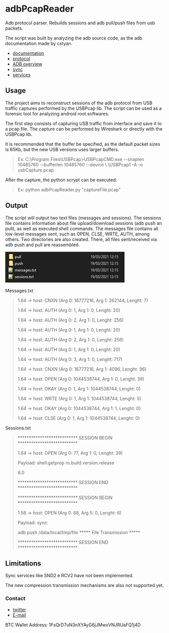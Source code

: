 # adbPcapReader
Adb protocol parser. Rebuilds sessions and adb pull/push files from usb packets.

The script was built by analyzing the adb source code, as the adb documentation made by cstyan.
* [documentation](https://github.com/cstyan/adbDocumentation)
* [protocol](https://android.googlesource.com/platform/packages/modules/adb/+/master/protocol.txt)
* [ADB overview](https://android.googlesource.com/platform/packages/modules/adb/+/master/OVERVIEW.TXT)
* [sync](https://android.googlesource.com/platform/packages/modules/adb/+/master/SYNC.TXT)
* [services](https://android.googlesource.com/platform/packages/modules/adb/+/master/SERVICES.TXT)


## Usage
The project aims to reconstruct sessions of the adb protocol from USB traffic captures performed by the USBPcap lib.
The script can be used as a forensic tool for analyzing android root softwares.

The first step consists of capturing USB traffic from interface and save it to a pcap file.
The capture can be performed by Wireshark or directly with the USBPcap lib.

It is recommended that the buffer be specified, as the default packet sizes is 65Kb, but the new USB versions uses larger buffers.

> Ex: C:\Program Files\USBPcap>USBPcapCMD.exe --snaplen 10485760 --bufferlen 10485760 --device \\.\USBPcap1 -A -o usbCapture.pcap

After the capture, the python scrypt can be executed:
> Ex: python adbPcapReader.py "captureFile.pcap"

## Output
The script will output two text files (messages and sessions).
The sessions file contains information about file upload/download sessions (adb push an pull), as well as executed shell commands.
The messages file contains all low-level messages sent, such as OPEN, CLSE, WRTE, AUTH, among others.
Two directories are also created. There, all files sent/received via adb push and pull are reassembled.

![output](https://github.com/jpclaudino/adbPcapReader/blob/main/output.PNG)

Messages.txt
> 1.64 -> host: CNXN (Arg 0: 16777216, Arg 1: 262144, Lenght: 7)
>
> 1.64 -> host: AUTH (Arg 0: 1, Arg 1: 0, Lenght: 20)
>
> 1.64 -> host: AUTH (Arg 0: 2, Arg 1: 0, Lenght: 256)
>
> 1.64 -> host: AUTH (Arg 0: 1, Arg 1: 0, Lenght: 20)
>
> 1.64 -> host: AUTH (Arg 0: 2, Arg 1: 0, Lenght: 256)
>
> 1.64 -> host: AUTH (Arg 0: 1, Arg 1: 0, Lenght: 20)
>
> 1.64 -> host: AUTH (Arg 0: 3, Arg 1: 0, Lenght: 717)
>
> 1.64 -> host: CNXN (Arg 0: 16777216, Arg 1: 4096, Lenght: 96)
>
> 1.64 -> host: OPEN (Arg 0: 1044538744, Arg 1: 0, Lenght: 39)
>
> 1.64 -> host: OKAY (Arg 0: 1, Arg 1: 1044538744, Lenght: 0)
>
> 1.64 -> host: WRTE (Arg 0: 1, Arg 1: 1044538744, Lenght: 5)
>
> 1.64 -> host: OKAY (Arg 0: 1044538744, Arg 1: 1, Lenght: 0)
>
> 1.64 -> host: CLSE (Arg 0: 1, Arg 1: 1044538744, Lenght: 0)
>


Sessions.txt
> *************************** SESSION BEGIN ***************************
>
> 1.64 -> host: OPEN (Arg 0: 77, Arg 1: 0, Lenght: 39)
>
> Payload: shell:getprop ro.build.version.release
>
> 6.0
>
> *************************** SESSION END ***************************
>
>
>
> *************************** SESSION BEGIN ***************************
>
> 1.56 -> host: OPEN (Arg 0: 88, Arg 5: 0, Lenght: 6)
>
> Payload: sync:
>
> adb push /data/local/tmp/file ***** File Transmission *****
>
>*************************** SESSION END ***************************
>

## Limitations

Sync services like SND2 e RCV2 have not been implemented.

The new compression transmission mechanisms are also not supported yet.


### Contact
* [twitter](https://twitter.com/jpclaudino)
* [E-mail](jpclaudino@gmail.com)

BTC Wallet Address:
1FsQrD7uN3nXYAyG6jJMwxVNJRUaFQ1j4D

